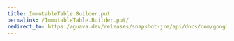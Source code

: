 ```yaml
---
title: ImmutableTable.Builder.put
permalink: /ImmutableTable.Builder.put/
redirect_to: https://guava.dev/releases/snapshot-jre/api/docs/com/google/common/collect/ImmutableTable.Builder.html#put-R-C-V-
---
```

